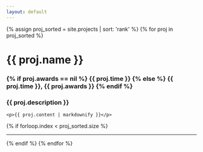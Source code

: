 ```yaml
---
layout: default
---
```


<!-- Note to self: Finally made this page "dynamic" :P -->

{% assign proj_sorted = site.projects | sort: 'rank' %}
{% for proj in proj_sorted %}
  <div>
    <h1 class="maintitle">{{ proj.name }}</h1>
    <h3 class="subtitle">
      {% if proj.awards == nil %}
        {{ proj.time }}
      {% else %}
        {{ proj.time }}, {{ proj.awards }}
      {% endif %}
      <!-- {{proj.time}}, {{ proj.awards }} -->
    </h3>
    <h3>{{ proj.description }}</h3>

    <p>{{ proj.content | markdownify }}</p>
  </div>
  {% if forloop.index < proj_sorted.size %}<hr>{% endif %}
{% endfor %}
